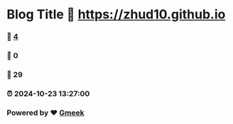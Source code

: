 # Blog Title :link: https://zhud10.github.io 
### :page_facing_up: [4](https://zhud10.github.io/tag.html) 
### :speech_balloon: 0 
### :hibiscus: 29 
### :alarm_clock: 2024-10-23 13:27:00 
### Powered by :heart: [Gmeek](https://github.com/Meekdai/Gmeek)

